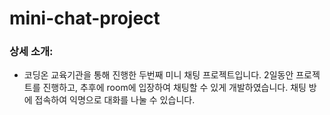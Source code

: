 # mini-chat-project
### 상세 소개: 
- 코딩온 교육기관을 통해 진행한 두번째 미니 채팅 프로젝트입니다. 2일동안 프로젝트를 진행하고, 추후에 room에 입장하여 채팅할 수 있게 개발하였습니다. 채팅 방에 접속하여 익명으로 대화를 나눌 수 있습니다.

